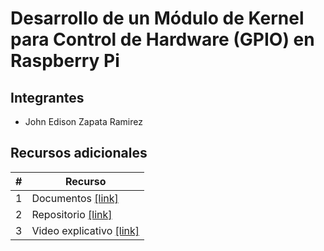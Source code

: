 # Desarrollo de un Módulo de Kernel para Control de Hardware (GPIO) en Raspberry Pi	

## Integrantes

* John Edison Zapata Ramirez

## Recursos adicionales

|#|Recurso|
|---|---|
|1|Documentos [[link]](documentos/)|
|2|Repositorio [[link]](https://github.com/John3814/proyectos_2025-1/tree/main/virtual/GR-05)|
|3|Video explicativo [[link]](https://www.youtube.com/watch?v=Y1quVVN6jZM&feature=youtu.be)|
